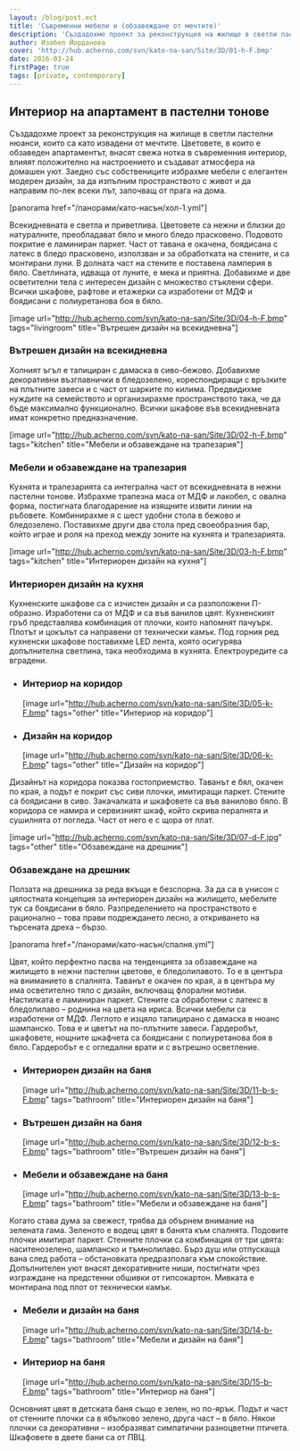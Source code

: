 ```yaml
---
layout: /blog/post.ect
title: 'Съвременни мебели и (обзавеждане от мечтите)'
description: 'Създадохме проект за реконструкция на жилище в светли пастелни нюанси, които са като извадени от мечтите. Цветовете, в които е обзаведен апартаментът, внасят свежа нотка в съвременния интериор, влияят положително на настроението и създават атмосфера на домашен уют. Заедно със собствениците избрахме мебели с елегантен модерен дизайн, за да изпълним пространството с живот и да направим по-лек всеки път, започващ от прага на дома.'
author: Изабел Йорданова
cover: 'http://hub.acherno.com/svn/kato-na-san/Site/3D/01-h-F.bmp'
date: 2016-03-24
firstPage: true
tags: [private, contemporary]
---
```

## **Интериор на апартамент** в пастелни тонове
Създадохме проект за реконструкция на жилище в светли пастелни нюанси, които са като извадени от мечтите. Цветовете, в които е обзаведен апартаментът, внасят свежа нотка в съвременния интериор, влияят положително на настроението и създават атмосфера на домашен уют. Заедно със собствениците избрахме мебели с елегантен модерен дизайн, за да изпълним пространството с живот и да направим по-лек всеки път, започващ от прага на дома.

[panorama href="/панорами/като-насън/хол-1.yml"]

Всекидневната е светла и приветлива. Цветовете са нежни и близки до натуралните, преобладават бяло и много бледо прасковено. Подовото покритие е ламиниран паркет. Част от тавана е окачена, боядисана с латекс в бледо прасковено, използван и за обработката на стените, и са монтирани луни. В долната част на стените е поставена ламперия в бяло. Светлината, идваща от луните, е мека и приятна. Добавихме и две осветителни тела с интересен дизайн с множество стъклени сфери. Всички шкафове, рафтове и етажерки са изработени от МДФ и боядисани с полиуретанова боя в бяло.

[image url="http://hub.acherno.com/svn/kato-na-san/Site/3D/04-h-F.bmp" tags="livingroom" title="Вътрешен дизайн на всекидневна"]
### Вътрешен дизайн на **всекидневна**

Холният ъгъл е тапициран с дамаска в сиво-бежово. Добавихме декоративни възглавнички в бледозелено, кореспондиращи с връзките на плътните завеси и с част от шарките по килима. Предвидихме нуждите на семейството и организирахме пространството така, че да бъде максимално функционално. Всички шкафове във всекидневната имат конкретно предназначение.

[image url="http://hub.acherno.com/svn/kato-na-san/Site/3D/02-h-F.bmp" tags="kitchen" title="Мебели и обзавеждане на трапезария"]
### Мебели и обзавеждане на **трапезария**

Кухнята и трапезарията са интегрална част от всекидневната в нежни пастелни тонове. Избрахме трапезна маса от МДФ и лакобел, с овална форма, постигната благодарение на изящните извити линии на ръбовете. Комбинирахме я с шест удобни стола в бежово и бледозелено. Поставихме други два стола пред своеобразния бар, който играе и роля на преход между зоните на кухнята и трапезарията.

[image url="http://hub.acherno.com/svn/kato-na-san/Site/3D/03-h-F.bmp" tags="kitchen" title="Интериорен дизайн на кухня"]
### Интериорен дизайн на **кухня**

Кухненските шкафове са с изчистен дизайн и са разположени П-образно. Изработени са от МДФ и са във ванилов цвят. Кухненският гръб представлява комбинация от плочки, които напомнят пачуърк. Плотът и цокълът са направени от технически камък. Под горния ред кухненски шкафове поставихме LED лента, която осигурява допълнителна светлина, така необходима в кухнята. Електроуредите са вградени.

-   ### Интериор на **коридор**
    [image url="http://hub.acherno.com/svn/kato-na-san/Site/3D/05-k-F.bmp" tags="other" title="Интериор на коридор"]
-   ### Дизайн на **коридор**
    [image url="http://hub.acherno.com/svn/kato-na-san/Site/3D/06-k-F.bmp" tags="other" title="Дизайн на коридор"]

Дизайнът на коридора показва гостоприемство. Таванът е бял, окачен по края, а подът е покрит със сиви плочки, имитиращи паркет. Стените са боядисани в сиво. Закачалката и шкафовете са във ванилово бяло. В коридора се намира и сервизният шкаф, който скрива пералнята и сушилнята от погледа. Част от него е с щора от плат.

[image url="http://hub.acherno.com/svn/kato-na-san/Site/3D/07-d-F.jpg" tags="other" title="Обзавеждане на дрешник"]
### Обзавеждане на **дрешник**

Ползата на дрешника за реда вкъщи е безспорна. За да са в унисон с цялостната концепция за интериорен дизайн на жилището, мебелите тук са боядисани в бяло. Разпределението на пространството е рационално – това прави подреждането лесно, а откриването на търсената дреха – бързо.

[panorama href="/панорами/като-насън/спалня.yml"]

Цвят, който перфектно пасва на тенденцията за обзавеждане на жилището в нежни пастелни цветове, е бледолилавото. То е в центъра на вниманието в спалнята. Таванът е окачен по края, а в центъра му има осветително тяло с дизайн, включващ флорални мотиви. Настилката е ламиниран паркет. Стените са обработени с латекс в бледолилаво – роднина на цвета на ириса. Всички мебели са изработени от МДФ. Леглото е изцяло тапицирано с дамаска в нюанс шампанско. Това е и цветът на по-плътните завеси. Гардеробът, шкафовете, нощните шкафчета са боядисани с полиуретанова боя в бяло. Гардеробът е с огледални врати и с вътрешно осветление.

-   ### Интериорен дизайн на **баня**
    [image url="http://hub.acherno.com/svn/kato-na-san/Site/3D/11-b-s-F.bmp" tags="bathroom" title="Интериорен дизайн на баня"]
-   ### Вътрешен дизайн на **баня**
    [image url="http://hub.acherno.com/svn/kato-na-san/Site/3D/12-b-s-F.bmp" tags="bathroom" title="Вътрешен дизайн на баня"]
-   ### Мебели и обзавеждане на **баня**
    [image url="http://hub.acherno.com/svn/kato-na-san/Site/3D/13-b-s-F.bmp" tags="bathroom" title="Мебели и обзавеждане на баня"]

Когато става дума за свежест, трябва да обърнем внимание на зелената гама. Зеленото е водещ цвят в банята към спалнята. Подовите плочки имитират паркет. Стенните плочки са комбинация от три цвята: наситенозелено, шампанско и тъмнолилаво. Бърз душ или отпускаща вана след работа – обстановката предразполага към спокойствие. Допълнителен уют внасят декоративните ниши, постигнати чрез изграждане на предстенни обшивки от гипсокартон. Мивката е монтирана под плот от технически камък.

-   ### Мебели и дизайн на **баня**
    [image url="http://hub.acherno.com/svn/kato-na-san/Site/3D/14-b-F.bmp" tags="bathroom" title="Мебели и дизайн на баня"]
-   ### Интериор на **баня**
    [image url="http://hub.acherno.com/svn/kato-na-san/Site/3D/15-b-F.bmp" tags="bathroom" title="Интериор на баня"]

Основният цвят в детската баня също е зелен, но по-ярък. Подът и част от стенните плочки са в ябълково зелено, друга част – в бяло. Някои плочки са декоративни – изобразяват симпатични разноцветни птичета. Шкафовете в двете бани са от ПВЦ.